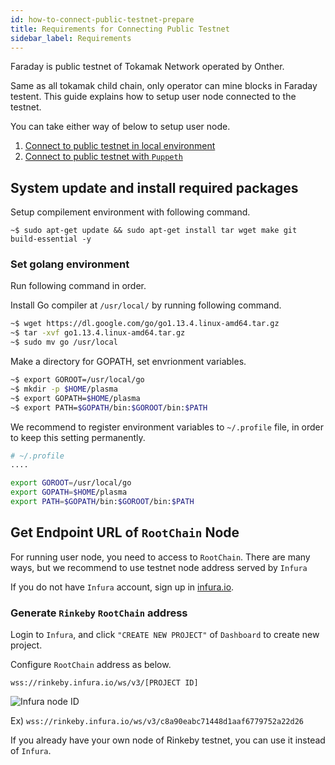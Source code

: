 ```yaml
---
id: how-to-connect-public-testnet-prepare
title: Requirements for Connecting Public Testnet
sidebar_label: Requirements
---
```


Faraday is public testnet of Tokamak Network operated by Onther.

Same as all tokamak child chain, only operator can mine blocks in Faraday testent. This guide explains how to setup user node connected to the testnet.

You can take either way of below to setup user node.
1. [Connect to public testnet in local environment](how-to-connect-public-testnet-manually)
2. [Connect to public testnet with `Puppeth`](how-to-connect-public-testnet-puppeth)

## System update and install required packages

Setup compilement environment with following command.

```shell
~$ sudo apt-get update && sudo apt-get install tar wget make git build-essential -y
```

### Set golang environment

Run following command in order.

Install Go compiler at `/usr/local/` by running following command.

```bash
~$ wget https://dl.google.com/go/go1.13.4.linux-amd64.tar.gz
~$ tar -xvf go1.13.4.linux-amd64.tar.gz
~$ sudo mv go /usr/local
```

Make a directory for GOPATH, set envrionment variables.

```bash
~$ export GOROOT=/usr/local/go
~$ mkdir -p $HOME/plasma
~$ export GOPATH=$HOME/plasma
~$ export PATH=$GOPATH/bin:$GOROOT/bin:$PATH
```

We recommend to register environment variables to `~/.profile` file, in order to keep this setting permanently.

```sh
# ~/.profile
....

export GOROOT=/usr/local/go
export GOPATH=$HOME/plasma
export PATH=$GOPATH/bin:$GOROOT/bin:$PATH
```

## Get Endpoint URL of `RootChain` Node

For running user node, you need to access to `RootChain`. There are many ways, but we recommend to use testnet node address served by `Infura`

If you do not have `Infura` account, sign up in [infura.io](https://infura.io/).

### Generate `Rinkeby` `RootChain` address

Login to `Infura`, and click `"CREATE NEW PROJECT"` of `Dashboard` to create new project.

Configure `RootChain` address as below.

`wss://rinkeby.infura.io/ws/v3/[PROJECT ID]`

![Infura node ID](assets/guides_create-infura-node.png)

Ex) `wss://rinkeby.infura.io/ws/v3/c8a90eabc71448d1aaf6779752a22d26`

If you already have your own node of Rinkeby testnet, you can use it instead of `Infura`.